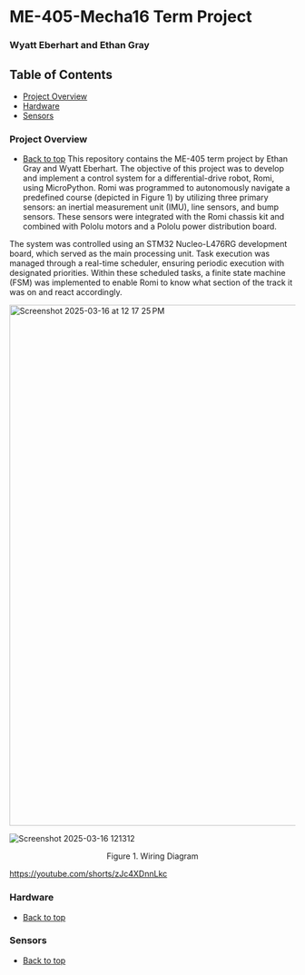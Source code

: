 # ME-405-Mecha16 Term Project
### Wyatt Eberhart and Ethan Gray

## Table of Contents
- [Project Overview](#projectoverview)
- [Hardware](#hardware)
- [Sensors](#sensors)

### Project Overview
- [Back to top](#Table-of-Contents)
This repository contains the ME-405 term project by Ethan Gray and Wyatt Eberhart. The objective of this project was to develop and implement a control system for a differential-drive robot, Romi, using MicroPython. Romi was programmed to autonomously navigate a predefined course (depicted in Figure 1) by utilizing three primary sensors: an inertial measurement unit (IMU), line sensors, and bump sensors. These sensors were integrated with the Romi chassis kit and combined with Pololu motors and a Pololu power distribution board.

The system was controlled using an STM32 Nucleo-L476RG development board, which served as the main processing unit. Task execution was managed through a real-time scheduler, ensuring periodic execution with designated priorities. Within these scheduled tasks, a finite state machine (FSM) was implemented to enable Romi to know what section of the track it was on and react accordingly.

<img width="918" alt="Screenshot 2025-03-16 at 12 17 25 PM" src="https://github.com/user-attachments/assets/e54807d6-7c3c-4a50-a7fa-7a1dc3375aac" />


![Screenshot 2025-03-16 121312](https://github.com/user-attachments/assets/e07e3801-c6db-4c03-9c3a-d3de6e2d6846)

<p align="center">
  Figure 1. Wiring Diagram
</p>

https://youtube.com/shorts/zJc4XDnnLkc

### Hardware
- [Back to top](#Table-of-Contents)

### Sensors
- [Back to top](#Table-of-Contents)
